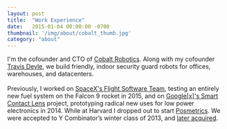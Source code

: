 ```yaml
---
layout: post
title:  "Work Experience"
date:   2015-01-04 00:00:00 -0700
thumbnail: '/img/about/cobalt_thumb.jpg'
category: "about"
---
```

I'm the cofounder and CTO of <a href="https://www.cobaltrobotics.com/">Cobalt Robotics</a>. Along with my cofounder <a href="http://www.travisdeyle.com/">Travis Deyle</a>, we build friendly, indoor security guard robots for offices, warehouses, and datacenters. 
<br><br>
Previously, I worked on <a href="http://www.spacex.com/falcon9">SpaceX's Flight Software Team</a>, testing an entirely new fuel system on the Falcon 9 rocket in 2015, and on <a href="http://www.forbes.com/sites/leoking/2014/07/15/google-smart-contact-lens-focuses-on-healthcare-billions/">Google[x]'s Smart Contact Lens</a> project, prototyping radical new uses for low power electronics in 2014. While at Harvard I dropped out to start <a href="http://techcrunch.com/2013/03/21/yc-backed-posmetrics-launches-ipad-based-customer-feedback-solution-for-brick-and-mortar-businesses/">Posmetrics</a>. We were accepted to Y Combinator’s winter class of 2013, and [later acquired](https://www.crunchbase.com/acquisition/revinate-acquires-posmetrics--9bdb55c4).